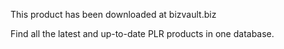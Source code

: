 This product has been downloaded at bizvault.biz

Find all the latest and up-to-date PLR products in one database.
